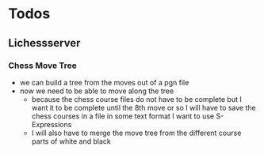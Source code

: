 # Todos

## Lichessserver

### Chess Move Tree

- we can build a tree from the moves out of a pgn file
- now we need to be able to move along the tree
  - because the chess course files do not have to be complete but I want it to be complete until
    the 8th move or so I will have to save the chess courses in a file in some text format I want
    to use S-Expressions
  - I will also have to merge the move tree from the different course parts of white and black
